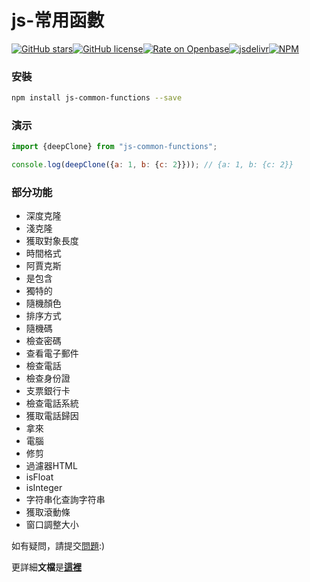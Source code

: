 # js-常用函數

[![GitHub stars](https://img.shields.io/github/stars/Magic-Academy/js-common-functions)](https://github.com/Magic-Academy/js-common-functions/stargazers)[![GitHub license](https://img.shields.io/github/license/Magic-Academy/js-common-functions)](https://github.com/Magic-Academy/js-common-functions/blob/master/LICENSE)[![Rate on Openbase](https://badges.openbase.io/js/rating/js-common-functions.svg)](https://openbase.io/js/js-common-functions?utm_source=embedded&utm_medium=badge&utm_campaign=rate-badge)[![jsdelivr](https://data.jsdelivr.com/v1/package/npm/js-common-functions/badge?style=rounded)](https://www.jsdelivr.com/package/npm/js-common-functions)[![NPM](https://nodei.co/npm/js-common-functions.png)](https://nodei.co/npm/js-common-functions/)

### 安裝

```bash
npm install js-common-functions --save
```

### 演示

```js
import {deepClone} from "js-common-functions";

console.log(deepClone({a: 1, b: {c: 2}})); // {a: 1, b: {c: 2}}

```

### 部分功能

-   深度克隆
-   淺克隆
-   獲取對象長度
-   時間格式
-   阿賈克斯
-   是包含
-   獨特的
-   隨機顏色
-   排序方式
-   隨機碼
-   檢查密碼
-   查看電子郵件
-   檢查電話
-   檢查身份證
-   支票銀行卡
-   檢查電話系統
-   獲取電話歸因
-   拿來
-   電腦
-   修剪
-   過濾器HTML
-   isFloat
-   isInteger
-   字符串化查詢字符串
-   獲取滾動條
-   窗口調整大小

如有疑問，請提交[問題](https://github.com/Magic-Academy/js-common-functions/issues/new):)

更詳細**文檔**是[**這裡**](https://Magic-Academy.github.io/js-common-functions/)
